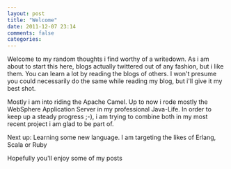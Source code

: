 ```yaml
---
layout: post
title: "Welcome"
date: 2011-12-07 23:14
comments: false
categories: 
---              
```

Welcome to my random thoughts i find worthy of a writedown.
As i am about to start this here, blogs actually twittered out of any fashion, but i like them.
You can learn a lot by reading the blogs of others. I won't presume you could necessarily do the same while reading my blog, but i'll give it my best shot.

Mostly i am into riding the Apache Camel. Up to now i rode mostly the WebSphere Application Server in my professional Java-Life. In order to keep up a steady progress ;-), i am trying to combine both in my most recent project i am glad to be part of.  

Next up: Learning some new language. I am targeting the likes of Erlang, Scala or Ruby

Hopefully you'll enjoy some of my posts
